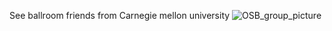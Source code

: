 See ballroom friends from Carnegie mellon university
![OSB_group_picture](https://user-images.githubusercontent.com/66021647/213742375-f00a8adf-21dd-4c02-a0f2-0a67108efaa0.JPG=100x20)

